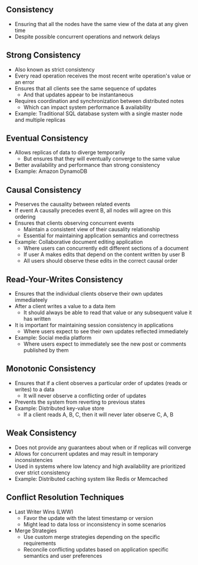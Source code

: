 ## Consistency
- Ensuring that all the nodes have the same view of the data at any given time
- Despite possible concurrent operations and network delays

## Strong Consistency
- Also known as strict consistency
- Every read operation receives the most recent write operation's value or an error
- Ensures that all clients see the same sequence of updates
  - And that updates appear to be instantaneous
- Requires coordination and synchronization between distributed notes
  - Which can impact system performance & availability
- Example: Traditional SQL database system with a single master node and multiple replicas

## Eventual Consistency
- Allows replicas of data to diverge temporarily
  - But ensures that they will eventually converge to the same value
- Better availability and performance than strong consistency
- Example: Amazon DynamoDB

## Causal Consistency
- Preserves the causality between related events
- If event A causally precedes event B, all nodes will agree on this ordering
- Ensures that clients observing concurrent events
  - Maintain a consistent view of their causality relationship
  - Essential for maintaining application semantics and correctness
- Example: Collaborative document editing application
  - Where users can concurrently edit different sections of a document
  - If user A makes edits that depend on the content written by user B
  - All users should observe these edits in the correct causal order

## Read-Your-Writes Consistency
- Ensures that the individual clients observe their own updates immediateely
- After a client writes a value to a data item
  - It should always be able to read that value or any subsequent value it has written
- It is important for maintaining session consistency in applications
  - Where users expect to see their own updates reflected immediately
- Example: Social media platform
  - Where users expect to immediately see the new post or comments published by them

## Monotonic Consistency
- Ensures that if a client observes a particular order of updates (reads or writes) to a data
  - It will never observe a conflicting order of updates
- Prevents the system from reverting to previous states
- Example: Distributed key-value store
  - If a client reads A, B, C, then it will never later observe C, A, B

## Weak Consistency
- Does not provide any guarantees about when or if replicas will converge
- Allows for concurrent updates and may result in temporary inconsistencies
- Used in systems where low latency and high availability are prioritized over strict consistency
- Example: Distributed caching system like Redis or Memcached

## Conflict Resolution Techniques
- Last Writer Wins (LWW)
  - Favor the update with the latest timestamp or version
  - Might lead to data loss or inconsistency in some scenarios
- Merge Strategies
  - Use custom merge strategies depending on the specific requirements
  - Reconcile conflicting updates based on application specific semantics and user preferences
